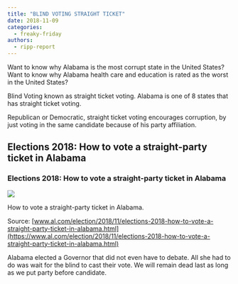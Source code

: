 ```yaml
---
title: "BLIND VOTING STRAIGHT TICKET"
date: 2018-11-09
categories: 
  - freaky-friday
authors: 
  - ripp-report
---
```


Want to know why Alabama is the most corrupt state in the United States? Want to know why Alabama health care and education is rated as the worst in the United States?

Blind Voting known as straight ticket voting. Alabama is one of 8 states that has straight ticket voting.

Republican or Democratic, straight ticket voting encourages corruption, by just voting in the same candidate because of his party affiliation.

## Elections 2018: How to vote a straight-party ticket in Alabama

### Elections 2018: How to vote a straight-party ticket in Alabama

![](https://i.al.com/resizer/hBG9J3B35c3vAz_Y4mvJMcZtk18=/620x0/arc-anglerfish-arc2-prod-advancelocal/public/NDKCBFA4RFF7BDNJ64WSPUFMPQ.JPG)

How to vote a straight-party ticket in Alabama.

Source: [www.al.com/election/2018/11/elections-2018-how-to-vote-a-straight-party-ticket-in-alabama.html](https://www.al.com/election/2018/11/elections-2018-how-to-vote-a-straight-party-ticket-in-alabama.html)

Alabama elected a Governor that did not even have to debate. All she had to do was wait for the blind to cast their vote. We will remain dead last as long as we put party before candidate.
